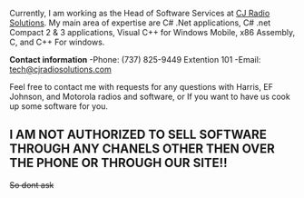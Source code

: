 Currently, I am working as the Head of Software Services at [CJ Radio Solutions](https://www.cjradiosolutions.com). My main area of expertise are C# .Net applications, C# .net Compact 2 & 3 applications, Visual C++ for Windows Mobile, x86 Assembly, C, and C++ For windows. 

**Contact information**
-Phone: (737) 825-9449 Extention 101
-Email: tech@cjradiosolutions.com

Feel free to contact me with requests for any questions with Harris, EF Johnson, and Motorola radios and software, or If you want to have us cook up some software for you.

## I AM NOT AUTHORIZED TO SELL SOFTWARE THROUGH ANY CHANELS OTHER THEN OVER THE PHONE OR THROUGH OUR SITE!!
~~So dont ask~~
